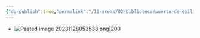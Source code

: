 ```yaml
---
{"dg-publish":true,"permalink":"/11-areas/02-biblioteca/puerta-de-exilio/","noteIcon":""}
---
```


- ![Pasted image 20231128053538.png|200](/img/user/02%20Image/Pasted%20image%2020231128053538.png)